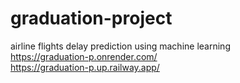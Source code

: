 # graduation-project
airline flights delay prediction using machine learning  
https://graduation-p.onrender.com/  
https://graduation-p.up.railway.app/
